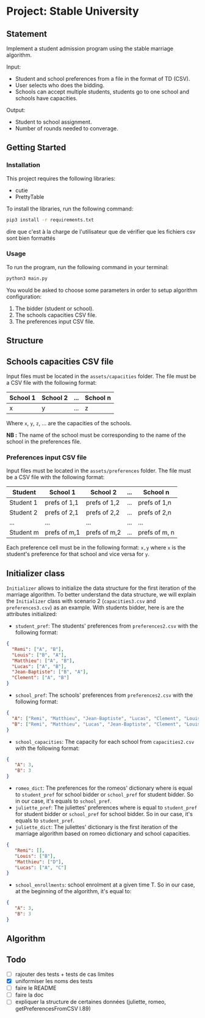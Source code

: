 # Project: Stable University

## Statement
Implement a student admission program using the stable marriage algorithm.

Input:
 - Student and school preferences from a file in the format of TD (CSV).
 - User selects who does the bidding.
 - Schools can accept multiple students, students go to one school and schools have capacities.

Output:
 - Student to school assignment.
 - Number of rounds needed to converage.

## Getting Started
### Installation
This project requires the following libraries:
- cutie
- PrettyTable

To install the libraries, run the following command:
```bash
pip3 install -r requirements.txt
```

dire que c'est à la charge de l'utilisateur que de vérifier que les fichiers csv sont bien formattés


### Usage
To run the program, run the following command in your terminal:
```bash
python3 main.py
```

You would be asked to choose some parameters in order to setup algorithm configuration:
1. The bidder (student or school).
2. The schools capacities CSV file.
3. The preferences input CSV file.

## Structure
## Schools capacities CSV file
Input files must be located in the `assets/capacities` folder. The file must be a CSV file with the following format:

| School 1 | School 2 | ... | School n |
|----------|----------|-----|----------|
| x        | y        | ... | z        |

Where `x`, `y`, `z`, ... are the capacities of the schools.

**NB :** The name of the school must be corresponding to the name of the school in the preferences file.

### Preferences input CSV file
Input files must be located in the `assets/preferences` folder. The file must be a CSV file with the following format:

| Student   | School 1     | School 2     | ... | School n      |
|-----------|--------------|--------------|-----|---------------|
| Student 1 | prefs of 1,1 | prefs of 1,2 | ... | prefs of 1,n  |
| Student 2 | prefs of 2,1 | prefs of 2,2 | ... | prefs of 2,n  |
| ...       | ...          | ...          | ... | ...           |
| Student m | prefs of m,1 | prefs of m,2 | ... | prefs of m, n |

Each preference cell must be in the following format: `x,y` where `x` is the student's preference for that school and vice versa for `y`.

## Initializer class
`Initializer` allows to initialize the data structure for the first iteration of the marriage algorithm. To better understand 
the data structure, we will explain the `Initializer` class with scenario 2 (`capacities3.csv` and `preferences3.csv`) as 
an example. With students bidder, here is are the attributes initialized:
 - `student_pref`: The students' preferences from `preferences2.csv` with the following format:
```json
{
  "Remi": ["A", "B"],
  "Louis": ["B", "A"],
  "Matthieu": ["A", "B"],
  "Lucas": ["A", "B"],
  "Jean-Baptiste": ["B", "A"],
  "Clement": ["A", "B"]
}
```
- `school_pref`: The schools' preferences from `preferences2.csv` with the following format:
```json
{
  "A": ["Remi", "Matthieu", "Jean-Baptiste", "Lucas", "Clement", "Louis"], 
  "B": ["Remi", "Matthieu", "Lucas", "Jean-Baptiste", "Clement", "Louis"]
}
```
- `school_capacities`: The capacity for each school from `capacities2.csv` with the following format:
```json
{
   "A": 3, 
   "B": 3
}
```
- `romeo_dict`: The preferences for the romeos' dictionary where is equal to `student_pref` for school bidder or `school_pref` for student bidder. So in our case, it's equals to `school_pref`.
- `juliette_pref`: The juliettes' preferences where is equal to `student_pref` for student bidder or `school_pref` for school bidder. So in our case, it's equals to `student_pref`.
- `juliette_dict`: The juliettes' dictionary is the first iteration of the marriage algorithm based on romeo dictionary and school capacities.
```json
{
   "Remi": [], 
   "Louis": ["B"], 
   "Matthieu": ["D"], 
   "Lucas": ["A", "C"]
}
```
- `school_enrollments`: school enrolment at a given time T. So in our case, at the beginning of the algorithm, it's equal to:
```json
{
   "A": 3, 
   "B": 3
}
```

## Algorithm


## Todo
 - [ ] rajouter des tests + tests de cas limites
 - [x] uniformiser les noms des tests
 - [ ] faire le README
 - [ ] faire la doc
 - [ ] expliquer la structure de certaines données (juliette, romeo, getPreferencesFromCSV l.89)
